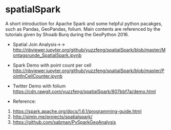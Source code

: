# spatialSpark

A short introduction for Apache Spark and some helpful python pacakges, such as Pandas, GeoPandas, folium. Main contents are referenced by the tutorials given by Shoaib Burq during the GeoPython 2016.

- Spatial Join Analysis→→
  http://nbviewer.jupyter.org/github/yuzzfeng/spatialSpark/blob/master/Montagsrunde_SpatialSpark.ipynb

- Spark Demo with point count per cell
  http://nbviewer.jupyter.org/github/yuzzfeng/spatialSpark/blob/master/PointInCellCounter.ipynb

- Twitter Demo with folium
  https://cdn.rawgit.com/yuzzfeng/spatialSpark/807bbf7a/demo.html

    
- Reference:
1. https://spark.apache.org/docs/1.6.1/programming-guide.html
2. http://simin.me/projects/spatialspark/
3. https://github.com/sabman/PySparkGeoAnalysis
